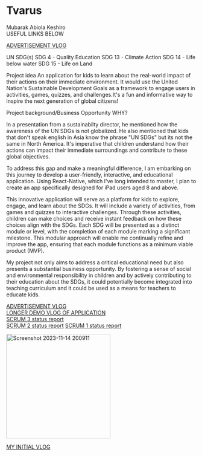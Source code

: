 # Tvarus
Mubarak Abiola Keshiro </br>
USEFUL LINKS BELOW </br>

<a href="https://youtu.be/kt6POEbIjGg"> ADVERTISEMENT VLOG  </a></br>

UN SDG(s)
SDG 4 - Quality Education 
SDG 13 - Climate Action 
SDG 14 - Life below water 
SDG 15 - Life on Land


Project idea
An application for kids to learn about the real-world impact of their actions on their immediate environment. It would use the United Nation's Sustainable Development Goals as a framework to engage users in activities, games, quizzes, and challenges.It's a fun and informative way to inspire the next generation of global citizens!

Project background/Business Opportunity
WHY?

In a presentation from a sustainabilty director, he mentioned how the awareness of  the UN SDGs is not globalized. He also mentioned that kids that don't speak english in Asia know the phrase "UN SDGs" but its not the same  in North America. It's imperative that children understand how their actions can impact their immediate surroundings and contribute to these global objectives.

To address this gap and make a meaningful difference, I am embarking on this journey to develop a user-friendly, interactive, and educational application. Using React-Native, which I've long intended to master, I plan to create an app specifically designed for iPad users aged 8 and above.

This innovative application will serve as a platform for kids to explore, engage, and learn about the SDGs. It will include a variety of activities, from games and quizzes to interactive challenges. Through these activities, children can make choices and receive instant feedback on how these choices align with the SDGs. Each SDG will be presented as a distinct module or level, with the completion of each module marking a significant milestone. This modular approach will enable me continually refine and improve the app, ensuring that each module functions as a minimum viable product (MVP).

My project not only aims to address a critical educational need but also presents a substantial business opportunity. By fostering a sense of social and environmental responsibility in children and by actively contributing to their education about the SDGs, it could potentially become integrated into teaching curriculum and it could be used as a means for teachers to educate kids. 

<a href="https://youtu.be/kt6POEbIjGg">ADVERTISEMENT VLOG</a></br>
<a href="https://youtu.be/OVXJsafDdJ8">LONGER DEMO VLOG OF APPLICATION</a></br>
<a href="https://github.com/KeshiroM/Tvarus/blob/main/Project%20documentation/Final%20scrum-status%20report.pdf">SCRUM 3 status report</a></br>
<a href="https://github.com/KeshiroM/Tvarus/blob/main/Project%20documentation/SCRUM%202-Project%20Status%20Report.pdf">SCRUM 2 status report</a>
<a href="https://github.com/KeshiroM/Tvarus/blob/main/Project%20documentation/SCRUM%201-%20Project%20Status%20Report.pdf">SCRUM 1 status report</a></br>
<p> </p>
<img width="276" alt="Screenshot 2023-11-14 200911" src="https://github.com/KeshiroM/Tvarus/assets/98908030/eef5ad82-4e59-4919-90b9-419ede61dda4">



<a href= "https://youtu.be/MrDXczLGqUo"> MY INITIAL VLOG </a> 
